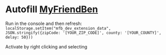 # Autofill [MyFriendBen](https://screener.myfriendben.org/)


Run in the console and then refresh:
`localStorage.setItem("mfb_dev_extension_data", JSON.stringify({zipCode: '[YOUR_ZIP_CODE]', county: '[YOUR_COUNTY]', delay: 50}))`


Activate by right clicking and selecting
